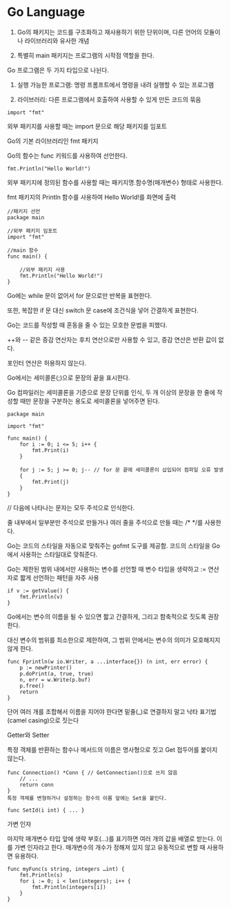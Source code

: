# Go Language



1. Go의 패키지는 코드를 구조화하고 재사용하기 위한 단위이며, 다른 언어의 모듈이나 라이브러리와 유사한 개념

2. 특별히 main 패키지는 프로그램의 시작점 역할을 한다.



Go 프로그램은 두 가지 타입으로 나뉜다.

1. 실행 가능한 프로그램: 명령 프롬프트에서 명령을 내려 실행할 수 있는 프로그램

2. 라이브러리: 다른 프로그램에서 호출하여 사용할 수 있게 만든 코드의 묶음



```
import "fmt"
```

외부 패키지를 사용할 때는 import 문으로 해당 패키지를 임포트

Go의 기본 라이브러리인 fmt 패키지



Go의 함수는 func 키워드를 사용하여 선언한다.

```
fmt.Println("Hello World!")
```

외부 패키지에 정의된 함수를 사용할 때는 패키지명.함수명(매개변수) 형태로 사용한다.

 fmt 패키지의 Println 함수를 사용하여 Hello World!를 화면에 출력



```
//패키지 선언
package main
  
//외부 패키지 임포트
import "fmt"
  
//main 함수
func main() {
  
    //외부 패키지 사용
    fmt.Println("Hello World!")
}
```



Go에는 while 문이 없어서 for 문으로만 반복을 표현한다.

또한, 복잡한 if 문 대신 switch 문 case에 조건식을 넣어 간결하게 표현한다.

Go는 코드를 작성할 때 혼동을 줄 수 있는 모호한 문법을 피했다.

++와 -- 같은 증감 연산자는 후치 연산으로만 사용할 수 있고, 증감 연산은 반환 값이 없다.

포인터 연산은 허용하지 않는다.

Go에서는 세미콜론(;)으로 문장의 끝을 표시한다.

Go 컴파일러는 세미콜론을 기준으로 문장 단위를 인식, 두 개 이상의 문장을 한 줄에 작성할 때만 문장을 구분하는 용도로 세미콜론을 넣어주면 된다.

```
package main
  
import "fmt"
  
func main() {
    for i := 0; i <= 5; i++ {
        fmt.Print(i)
    }
  
    for j := 5; j >= 0; j-- // for 문 끝에 세미콜론이 삽입되어 컴파일 오류 발생
    {
        fmt.Print(j)
    }
}
```



// 다음에 나타나는 문자는 모두 주석으로 인식한다.

줄 내부에서 일부분만 주석으로 만들거나 여러 줄을 주석으로 만들 때는 /* */를 사용한다.

Go는 코드의 스타일을 자동으로 맞춰주는 gofmt 도구를 제공함. 코드의 스타일을 Go에서 사용하는 스타일대로 맞춰준다.



Go는 제한된 범위 내에서만 사용하는 변수를 선언할 때 변수 타입을 생략하고 := 연산자로 짧게 선언하는 패턴을 자주 사용

```
if v := getValue() {
    fmt.Println(v)
}
```



Go에서는 변수의 이름을 될 수 있으면 짧고 간결하게, 그리고 함축적으로 짓도록 권장한다.

대신 변수의 범위를 최소한으로 제한하여, 그 범위 안에서는 변수의 의미가 모호해지지 않게 한다.

```
func Fprintln(w io.Writer, a ...interface{}) (n int, err error) {
    p := newPrinter()
    p.doPrint(a, true, true)
    n, err = w.Write(p.buf)
    p.free()
    return
}
```

단어 여러 개를 조합해서 이름을 지어야 한다면 밑줄(_)로 연결하지 말고 낙타 표기법(camel casing)으로 짓는다



Getter와 Setter

특정 객체를 반환하는 함수나 메서드의 이름은 명사형으로 짓고 Get 접두어를 붙이지 않는다.

```
func Connection() *Conn { // GetConnection()으로 쓰지 않음
    // ...
    return conn
}
특정 객체를 변형하거나 설정하는 함수의 이름 앞에는 Set을 붙인다.

func SetId(i int) { ... }
```



가변 인자



마지막 매개변수 타입 앞에 생략 부호(…)를 표기하면 여러 개의 값을 배열로 받는다. 이를 가변 인자라고 한다. 매개변수의 개수가 정해져 있지 않고 유동적으로 변할 때 사용하면 유용하다.

```
func myFunc(s string, integers …int) {
    fmt.Println(s)
    for i := 0; i < len(integers); i++ {
        fmt.Println(integers[i])
    }
}
```